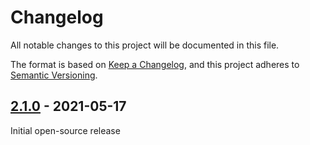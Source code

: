 # Changelog

All notable changes to this project will be documented in this file.

The format is based on [Keep a Changelog](https://keepachangelog.com/en/1.0.0/),
and this project adheres to [Semantic Versioning](https://semver.org/spec/v2.0.0.html).


## [2.1.0] - 2021-05-17

Initial open-source release

[2.1.0]: https://github.com/BodenmillerGroup/histocat-web/releases/tag/v2.1.0
